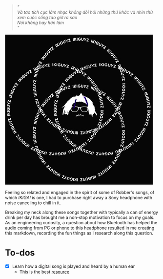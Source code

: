 > _"_  
> _Và tao tích cực làm nhạc không đòi hỏi những thứ khác và nhìn thử xem cuộc sống tao giờ ra sao_  
> _Nói không hay hơn làm_  
> _"_

[![](ikigai_robber.png)](https://www.youtube.com/watch?v=RH-OzAxJHXw)

Feeling so related and engaged in the spirit of some of Robber's songs, of which _IKIGAI_ is one, I had to purchase right away a Sony headphone with noise canceling to chill in it.

Breaking my neck along these songs together with typically a can of energy drink per day has brought me a non-stop motivation to focus on my goals. As an engineering curiosity, a question about how Bluetooth has helped the audio coming from PC or phone to this headphone resulted in me creating this markdown, recording the fun things as I research along this question.

# To-dos
- [x] Learn how a digital song is played and heard by a human ear
    - This is the best [resource](https://developer.mozilla.org/en-US/docs/Web/Media/Formats/Audio_concepts)
